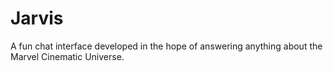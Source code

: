 # Jarvis
A fun chat interface developed in the hope of answering anything about the Marvel Cinematic Universe.
